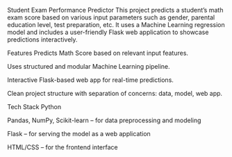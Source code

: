 Student Exam Performance Predictor
This project predicts a student’s math exam score based on various input parameters such as gender, parental education level, test preparation, etc. It uses a Machine Learning regression model and includes a user-friendly Flask web application to showcase predictions interactively.

Features
Predicts Math Score based on relevant input features.

Uses structured and modular Machine Learning pipeline.

Interactive Flask-based web app for real-time predictions.

Clean project structure with separation of concerns: data, model, web app.

Tech Stack
Python

Pandas, NumPy, Scikit-learn – for data preprocessing and modeling

Flask – for serving the model as a web application

HTML/CSS – for the frontend interface
